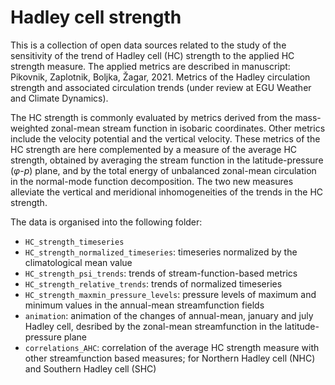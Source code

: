 # Hadley cell strength

This is a collection of open data sources related to the study of the sensitivity of the trend of Hadley cell (HC) strength to the applied HC strength measure. The applied metrics are described in manuscript: Pikovnik, Zaplotnik, Boljka, Žagar, 2021. Metrics of the Hadley circulation strength and associated circulation trends (under review at EGU Weather and Climate Dynamics).

The HC strength is commonly evaluated by metrics derived from the mass-weighted zonal-mean stream function in isobaric coordinates. Other metrics include the velocity potential and the vertical velocity. These metrics of the HC strength are here complemented by a measure of the average HC strength, obtained by averaging the stream function in the latitude-pressure ($\varphi$-$p$) plane, and by the total energy of unbalanced zonal-mean circulation in the normal-mode function decomposition. The two new measures alleviate the vertical and meridional inhomogeneities of the trends in the HC strength.

The data is organised into the following folder:

* `HC_strength_timeseries`
* `HC_strength_normalized_timeseries`: timeseries normalized by the climatological mean value
* `HC_strength_psi_trends`: trends of stream-function-based metrics
* `HC_strength_relative_trends`: trends of normalized timeseries
* `HC_strength_maxmin_pressure_levels`: pressure levels of maximum and minimum values in the annual-mean streamfunction fields
* `animation`: animation of the changes of annual-mean, january and july Hadley cell, desribed by the zonal-mean streamfunction in the latitude-pressure plane
* `correlations_AHC`: correlation of the average HC strength measure with other streamfunction based measures; for Northern Hadley cell (NHC) and Southern Hadley cell (SHC)

